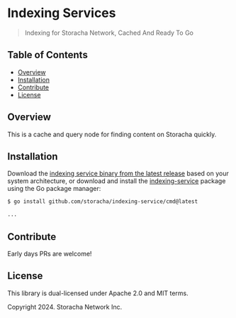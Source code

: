 # Indexing Services

> Indexing for Storacha Network, Cached And Ready To Go

## Table of Contents

* [Overview](#overview)
* [Installation](#installation)
* [Contribute](#contribute)
* [License](#license)

## Overview

This is a cache and query node for finding content on Storacha quickly.

## Installation

Download the [indexing service binary from the latest release](https://github.com/storacha/indexing-service/releases/latest) based on your system architecture, or download and install the [indexing-service](https://github.com/storacha/indexing-service) package using the Go package manager:

```bash
$ go install github.com/storacha/indexing-service/cmd@latest

...
```

## Contribute

Early days PRs are welcome!

## License

This library is dual-licensed under Apache 2.0 and MIT terms.

Copyright 2024. Storacha Network Inc.
